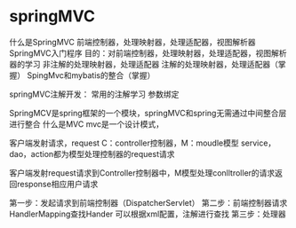 # springMVC
什么是SpringMVC
  前端控制器，处理映射器，处理适配器，视图解析器
SpringMVC入门程序
  目的：对前端控制器，处理映射器，处理适配器，视图解析器的学习
  非注解的处理映射器，处理适配器
  注解的处理映射器，处理适配器（掌握）
SpingMvc和mybatis的整合（掌握）

springMVC注解开发：
  常用的注解学习
  参数绑定


SpringMCV是spring框架的一个模块，springMVC和spring无需通过中间整合层进行整合
什么是MVC mvc是一个设计模式，


客户端发射请求，request C：controller控制器，M：moudle模型 service，dao，action都为模型处理控制器的request请求


客户端发射request请求到Controller控制器中，M模型处理conlltroller的请求返回response相应用户请求


第一步：发起请求到前端控制器（DispatcherServlet）
第二步：前端控制器请求HandlerMapping查找Hander
      可以根据xml配置，注解进行查找
第三步：处理器
